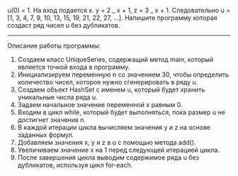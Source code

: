 u(0) = 1. На вход подается x. y = 2 _ x + 1, z = 3 _ x + 1. Следовательно u = [1, 3, 4, 7, 9, 10, 13, 15, 19, 21, 22, 27, ...]. Напишите программу которая создаст ряд чисел u без дубликатов.

---

Описание работы программы:

1. Создаем класс UniqueSeries, содержащий метод main, который является точкой входа в программу.
2. Инициализируем переменную n со значением 30, чтобы определить количество чисел, которое нужно сгенерировать в ряду u.
3. Создаем объект HashSet с именем u, который будет хранить уникальные числа ряда u.
4. Задаем начальное значение переменной x равным 0.
5. Входим в цикл while, который будет выполняться, пока размер u не достигнет значения n.
6. В каждой итерации цикла вычисляем значения y и z на основе заданных формул.
7. Добавляем значения x, y и z в u с помощью метода add().
8. Увеличиваем значение x на 1 перед следующей итерацией цикла.
9. После завершения цикла выводим содержимое ряда u без дубликатов, используя цикл for-each.